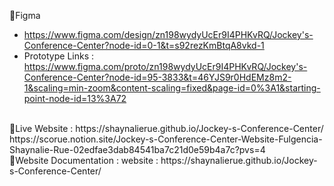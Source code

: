 📍Figma 
- https://www.figma.com/design/zn198wydyUcEr9I4PHKvRQ/Jockey's-Conference-Center?node-id=0-1&t=s92rezKmBtqA8vkd-1
- Prototype Links : https://www.figma.com/proto/zn198wydyUcEr9I4PHKvRQ/Jockey's-Conference-Center?node-id=95-3833&t=46YJS9r0HdEMz8m2-1&scaling=min-zoom&content-scaling=fixed&page-id=0%3A1&starting-point-node-id=13%3A72
<br>
📍Live Website : https://shaynalierue.github.io/Jockey-s-Conference-Center/
https://scorue.notion.site/Jockey-s-Conference-Center-Website-Fulgencia-Shaynalie-Rue-02edfae3dab84541ba7c21d0e59b4a7c?pvs=4
<br>
📍Website Documentation : website : https://shaynalierue.github.io/Jockey-s-Conference-Center/
